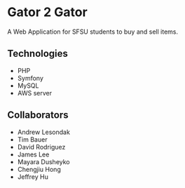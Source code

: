 # Gator 2 Gator

A Web Application for SFSU students to buy and sell items.


## Technologies
* PHP
* Symfony
* MySQL
* AWS server

## Collaborators 
* Andrew Lesondak
* Tim Bauer
* David Rodriguez
* James Lee
* Mayara Dusheyko
* Chengjiu Hong
* Jeffrey Hu
